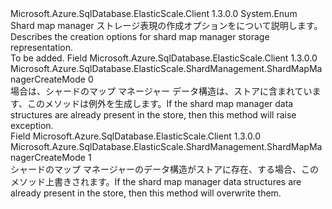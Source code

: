<Type Name="ShardMapManagerCreateMode" FullName="Microsoft.Azure.SqlDatabase.ElasticScale.ShardManagement.ShardMapManagerCreateMode">
  <TypeSignature Language="C#" Value="public enum ShardMapManagerCreateMode" />
  <TypeSignature Language="ILAsm" Value=".class public auto ansi sealed ShardMapManagerCreateMode extends System.Enum" />
  <TypeSignature Language="DocId" Value="T:Microsoft.Azure.SqlDatabase.ElasticScale.ShardManagement.ShardMapManagerCreateMode" />
  <TypeSignature Language="VB.NET" Value="Public Enum ShardMapManagerCreateMode" />
  <TypeSignature Language="F#" Value="type ShardMapManagerCreateMode = " />
  <AssemblyInfo>
    <AssemblyName>Microsoft.Azure.SqlDatabase.ElasticScale.Client</AssemblyName>
    <AssemblyVersion>1.3.0.0</AssemblyVersion>
  </AssemblyInfo>
  <Base>
    <BaseTypeName>System.Enum</BaseTypeName>
  </Base>
  <Docs>
    <summary>
            <span data-ttu-id="6249f-101">Shard map manager ストレージ表現の作成オプションをについて説明します。</span><span class="sxs-lookup"><span data-stu-id="6249f-101">Describes the creation options for shard map manager storage representation.</span></span>
            </summary>
    <remarks>To be added.</remarks>
  </Docs>
  <Members>
    <Member MemberName="KeepExisting">
      <MemberSignature Language="C#" Value="KeepExisting" />
      <MemberSignature Language="ILAsm" Value=".field public static literal valuetype Microsoft.Azure.SqlDatabase.ElasticScale.ShardManagement.ShardMapManagerCreateMode KeepExisting = int32(0)" />
      <MemberSignature Language="DocId" Value="F:Microsoft.Azure.SqlDatabase.ElasticScale.ShardManagement.ShardMapManagerCreateMode.KeepExisting" />
      <MemberSignature Language="VB.NET" Value="KeepExisting" />
      <MemberSignature Language="F#" Value="KeepExisting = 0" Usage="Microsoft.Azure.SqlDatabase.ElasticScale.ShardManagement.ShardMapManagerCreateMode.KeepExisting" />
      <MemberType>Field</MemberType>
      <AssemblyInfo>
        <AssemblyName>Microsoft.Azure.SqlDatabase.ElasticScale.Client</AssemblyName>
        <AssemblyVersion>1.3.0.0</AssemblyVersion>
      </AssemblyInfo>
      <ReturnValue>
        <ReturnType>Microsoft.Azure.SqlDatabase.ElasticScale.ShardManagement.ShardMapManagerCreateMode</ReturnType>
      </ReturnValue>
      <MemberValue>0</MemberValue>
      <Docs>
        <summary>
            <span data-ttu-id="6249f-102">場合は、シャードのマップ マネージャー データ構造は、ストアに含まれています、このメソッドは例外を生成します。</span><span class="sxs-lookup"><span data-stu-id="6249f-102">If the shard map manager data structures are already present in the store, then this method will raise exception.</span></span>
            </summary>
      </Docs>
    </Member>
    <Member MemberName="ReplaceExisting">
      <MemberSignature Language="C#" Value="ReplaceExisting" />
      <MemberSignature Language="ILAsm" Value=".field public static literal valuetype Microsoft.Azure.SqlDatabase.ElasticScale.ShardManagement.ShardMapManagerCreateMode ReplaceExisting = int32(1)" />
      <MemberSignature Language="DocId" Value="F:Microsoft.Azure.SqlDatabase.ElasticScale.ShardManagement.ShardMapManagerCreateMode.ReplaceExisting" />
      <MemberSignature Language="VB.NET" Value="ReplaceExisting" />
      <MemberSignature Language="F#" Value="ReplaceExisting = 1" Usage="Microsoft.Azure.SqlDatabase.ElasticScale.ShardManagement.ShardMapManagerCreateMode.ReplaceExisting" />
      <MemberType>Field</MemberType>
      <AssemblyInfo>
        <AssemblyName>Microsoft.Azure.SqlDatabase.ElasticScale.Client</AssemblyName>
        <AssemblyVersion>1.3.0.0</AssemblyVersion>
      </AssemblyInfo>
      <ReturnValue>
        <ReturnType>Microsoft.Azure.SqlDatabase.ElasticScale.ShardManagement.ShardMapManagerCreateMode</ReturnType>
      </ReturnValue>
      <MemberValue>1</MemberValue>
      <Docs>
        <summary>
            <span data-ttu-id="6249f-103">シャードのマップ マネージャーのデータ構造がストアに存在、する場合、このメソッド上書きされます。</span><span class="sxs-lookup"><span data-stu-id="6249f-103">If the shard map manager data structures are already present in the store, then this method will overwrite them.</span></span>
            </summary>
      </Docs>
    </Member>
  </Members>
</Type>